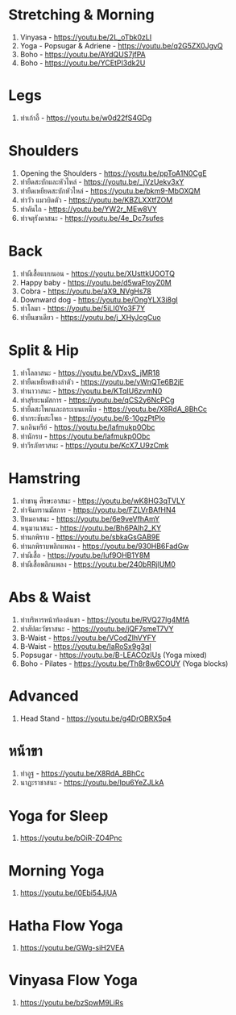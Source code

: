 # Stretching & Morning 
1. Vinyasa - https://youtu.be/2L_oTbk0zLI
1. Yoga - Popsugar & Adriene - https://youtu.be/q2G5ZX0JgvQ
1. Boho - https://youtu.be/AYdQUS7jfPA
1. Boho - https://youtu.be/YCEtPI3dk2U

# Legs
1. ท่าเก้าอี้ - https://youtu.be/w0d22fS4GDg

# Shoulders
1. Opening the Shoulders - https://youtu.be/ppToA1N0CgE
1. ท่ายืดสะบักและหัวไหล่ - https://youtu.be/_jVzUekv3xY
1. ท่ายืดเหยียดสะบักหัวไหล่ - https://youtu.be/bkm9-MbOXQM
1. ท่าวัว แมวบิดตัว - https://youtu.be/KBZLXXtfZOM
1. ท่าคันไถ - https://youtu.be/YW2r_MEw8VY
1. ท่าจตุรังคาสนะ - https://youtu.be/4e_Dc7sufes

# Back
1. ท่าผีเสื้อแบบนอน - https://youtu.be/XUsttkUOOTQ
1. Happy baby - https://youtu.be/d5waFtoyZ0M
1. Cobra - https://youtu.be/aX9_NVgHs78
1. Downward dog - https://youtu.be/OngYLX3i8gI
1. ท่าโลมา - https://youtu.be/5iLI0Yo3F7Y
1. ท่ายืนขาเดียว - https://youtu.be/j_XHyJcgCuo

# Split & Hip
1. ท่าโลลาสนะ - https://youtu.be/VDxvS_jMR18
1. ท่ายืดเหยียดข้างลำตัว - https://youtu.be/yWnQTe6B2jE
1. ท่านาวาสนะ - https://youtu.be/KTqIU6zvmN0
1. ท่าสุริยะนมัสการ - https://youtu.be/qCS2y6NcPCg
1. ท่ายืดสะโพกและกระเบนเหน็บ - https://youtu.be/X8RdA_8BhCc
1. ท่ากระชับสะโพก - https://youtu.be/6-10gzPtPIo
1. นกอินทรีย์ - https://youtu.be/Iafmukp0Obc
1. ท่านักรบ - https://youtu.be/Iafmukp0Obc
1. ท่าวีรภัทราสนะ - https://youtu.be/KcX7_U9zCmk

# Hamstring
1. ท่าชานุ ศีรษะอาสนะ - https://youtu.be/wK8HG3qTVLY
1. ท่าจันทรานมัสการ - https://youtu.be/FZLVrBAfHN4
1. ปัทมอาสนะ - https://youtu.be/6e9veVfhAmY
1. หนุมานาสนะ - https://youtu.be/Bh6PAIh2_KY
1. ท่านกพิราบ - https://youtu.be/sbkaGsGAB9E
1. ท่านกพิราบพลิกแพลง - https://youtu.be/930HB6FadGw
1. ท่าผีเสื้อ - https://youtu.be/Iuf9OHB1Y8M
1. ท่าผีเสื้อพลิกแพลง - https://youtu.be/240bRRjlUM0

# Abs & Waist
1. ท่าบริหารหน้าท้องต้นขา - https://youtu.be/RVQ27lg4MfA
1. ท่าสัปตะวัชราสนะ - https://youtu.be/jQF7smeT7VY
1. B-Waist - https://youtu.be/VCodZIhVYFY
1. B-Waist - https://youtu.be/IaRoSx9g3qI
1. Popsugar - https://youtu.be/B-LEACOzlUs (Yoga mixed)
1. Boho - Pilates - https://youtu.be/Th8r8w6COUY (Yoga blocks)

# Advanced
1. Head Stand - https://youtu.be/g4DrOBRX5p4

# หน้าขา
1. ท่าอูฐ - https://youtu.be/X8RdA_8BhCc
1. นาฏะราชาสนะ - https://youtu.be/Ipu6YeZJLkA

# Yoga for Sleep
1. https://youtu.be/bOiR-ZO4Pnc

# Morning Yoga
1. https://youtu.be/l0Ebi54JjUA

# Hatha Flow Yoga 
1. https://youtu.be/GWg-siH2VEA

# Vinyasa Flow Yoga
1. https://youtu.be/bzSpwM9LiRs


